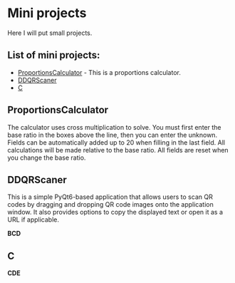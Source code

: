 # Mini projects

Here I will put small projects.

## List of mini projects:

- [ProportionsCalculator](#ProportionsCalculator) - This is a proportions calculator.
- [DDQRScaner](#DDQRScaner)
- [C](#c)

## ProportionsCalculator

The calculator uses cross multiplication to solve. You must first enter the base ratio in the boxes above the line, then you can enter the unknown. Fields can be automatically added up to 20 when filling in the last field. All calculations will be made relative to the base ratio. All fields are reset when you change the base ratio.

## DDQRScaner

This is a simple PyQt6-based application that allows users to scan QR codes by dragging and dropping QR code images onto the application window. It also provides options to copy the displayed text or open it as a URL if applicable.

**BCD**

## C

**CDE**
